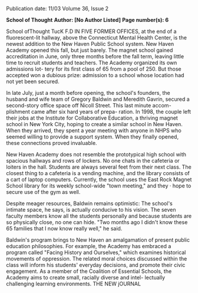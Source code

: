 Publication date: 11/03
Volume 36, Issue 2

**School of Thought**
**Author: [No Author Listed]**
**Page number(s): 6**

School ofThought 
TucK F.D IN FIVE FORMER OFFICES, at the end 
of a fluorescent-lit hallway, above the 
Connecticut Mental Health Center, is the 
newest addition to the New Haven Public 
School system. New Haven Academy opened 
this fall, but just barely. The magnet school 
gained accreditation in June, only three 
months before the fall term, leaving little 
time to recruit students and teachers. The 
Academy organized its own admissions lot-
tery for its first class of 65 from a pool of 250. 
But those accepted won a dubious prize: 
admission to a school whose location had not 
yet been secured. 

In late July, just a month before opening, 
the school's founders, the husband and wife 
team of Gregory Baldwin and Meredith 
Gavrin, secured a second-story office space 
off Nicoll Street. This last minute accom-
plishment came after six hard years of prepa-
ration. In 1998, the couple left their jobs at 
the Institute for Collaborative Education, a 
thriving magnet school in New York City, 
hoping to create a similar school in New 
Haven. When they arrived, they spent a year 
meeting with anyone in NHPS who seemed 
willing to provide a support system. When 
they finally opened, these connections proved 
invaluable. 

New Haven Academy does not resemble 
the prototypical high school with spacious 
hallways and rows of lockers. No one chats in 
the cafeteria or loiters in the hall. Students are 
always several feet from their next class. The 
closest thing to a cafeteria is a vending 
machine, and the library consists of a cart of 
laptop computers. Currently, the school uses 
the East Rock Magnet School library for its 
weekly school-wide "town meeting," and they · 
hope to secure use of the gym as well. 

Despite meager resources, Baldwin 
remains optimistic: The school's intimate 
space, he says, is actually conducive to his 
vision. The seven faculty members know all 
the students personally and because students 
are so physically close, no one can hide. "Two 
months ago I didn't know these 65 families 
that I now know really well," he said. 

Baldwin's program brings to New Haven 
an amalgamation of present public education 
philosophies. For example, the Academy has 
embraced a program called "Facing History 
and Ourselves," which examines historical 
movements of oppression. The related moral 
choices discussed within the class will inform 
his students' everyday decisions, and promote 
their civic engagement. As a member of the 
Coalition of Essential Schools, the Academy 
aims to create small, racially diverse and intel-
lectually challenging learning environments. 
THE NEW jOURNAL